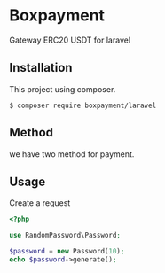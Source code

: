 # Boxpayment
Gateway ERC20 USDT for laravel

## Installation
This project using composer.
```
$ composer require boxpayment/laravel
```
## Method
we have two method for payment.

## Usage
Create a request 
```php
<?php

use RandomPassword\Password;

$password = new Password(10);
echo $password->generate();
```
